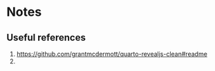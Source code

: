 # Notes

## Useful references

1. https://github.com/grantmcdermott/quarto-revealjs-clean#readme
2.
